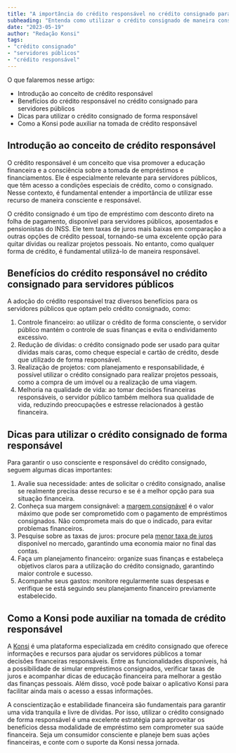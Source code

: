 ```yaml
---
title: "A importância do crédito responsável no crédito consignado para servidores públicos"
subheading: "Entenda como utilizar o crédito consignado de maneira consciente e responsável."
date: "2023-05-19"
author: "Redação Konsi"
tags:
- "crédito consignado"
- "servidores públicos"
- "crédito responsável"
---
```


O que falaremos nesse artigo:

- Introdução ao conceito de crédito responsável
- Benefícios do crédito responsável no crédito consignado para servidores públicos
- Dicas para utilizar o crédito consignado de forma responsável
- Como a Konsi pode auxiliar na tomada de crédito responsável

## Introdução ao conceito de crédito responsável

O crédito responsável é um conceito que visa promover a educação financeira e a consciência sobre a tomada de empréstimos e financiamentos. Ele é especialmente relevante para servidores públicos, que têm acesso a condições especiais de crédito, como o consignado. Nesse contexto, é fundamental entender a importância de utilizar esse recurso de maneira consciente e responsável.

O crédito consignado é um tipo de empréstimo com desconto direto na folha de pagamento, disponível para servidores públicos, aposentados e pensionistas do INSS. Ele tem taxas de juros mais baixas em comparação a outras opções de crédito pessoal, tornando-se uma excelente opção para quitar dívidas ou realizar projetos pessoais. No entanto, como qualquer forma de crédito, é fundamental utilizá-lo de maneira responsável.

## Benefícios do crédito responsável no crédito consignado para servidores públicos

A adoção do crédito responsável traz diversos benefícios para os servidores públicos que optam pelo crédito consignado, como:

1. Controle financeiro: ao utilizar o crédito de forma consciente, o servidor público mantém o controle de suas finanças e evita o endividamento excessivo.
2. Redução de dívidas: o crédito consignado pode ser usado para quitar dívidas mais caras, como cheque especial e cartão de crédito, desde que utilizado de forma responsável.
3. Realização de projetos: com planejamento e responsabilidade, é possível utilizar o crédito consignado para realizar projetos pessoais, como a compra de um imóvel ou a realização de uma viagem.
4. Melhoria na qualidade de vida: ao tomar decisões financeiras responsáveis, o servidor público também melhora sua qualidade de vida, reduzindo preocupações e estresse relacionados à gestão financeira.

## Dicas para utilizar o crédito consignado de forma responsável

Para garantir o uso consciente e responsável do crédito consignado, seguem algumas dicas importantes:

1. Avalie sua necessidade: antes de solicitar o crédito consignado, analise se realmente precisa desse recurso e se é a melhor opção para sua situação financeira.
2. Conheça sua margem consignável: a [margem consignável](https://www.konsi.com.br/postagens/entendendo-a-margem-consignvel-como-planejar-seu-crdito-consignado) é o valor máximo que pode ser comprometido com o pagamento de empréstimos consignados. Não comprometa mais do que o indicado, para evitar problemas financeiros.
3. Pesquise sobre as taxas de juros: procure pela [menor taxa de juros](https://www.konsi.com.br/postagens/7-dicas-para-conseguir-a-menor-taxa-de-juros-no-consignado) disponível no mercado, garantindo uma economia maior no final das contas.
4. Faça um planejamento financeiro: organize suas finanças e estabeleça objetivos claros para a utilização do crédito consignado, garantindo maior controle e sucesso.
5. Acompanhe seus gastos: monitore regularmente suas despesas e verifique se está seguindo seu planejamento financeiro previamente estabelecido.

## Como a Konsi pode auxiliar na tomada de crédito responsável

A [Konsi](https://www.konsi.com.br/postagens/) é uma plataforma especializada em crédito consignado que oferece informações e recursos para ajudar os servidores públicos a tomar decisões financeiras responsáveis. Entre as funcionalidades disponíveis, há a possibilidade de simular empréstimos consignados, verificar taxas de juros e acompanhar dicas de educação financeira para melhorar a gestão das finanças pessoais. Além disso, você pode baixar o aplicativo Konsi para facilitar ainda mais o acesso a essas informações.

A conscientização e estabilidade financeira são fundamentais para garantir uma vida tranquila e livre de dívidas. Por isso, utilizar o crédito consignado de forma responsável é uma excelente estratégia para aproveitar os benefícios dessa modalidade de empréstimo sem comprometer sua saúde financeira. Seja um consumidor consciente e planeje bem suas ações financeiras, e conte com o suporte da Konsi nessa jornada.